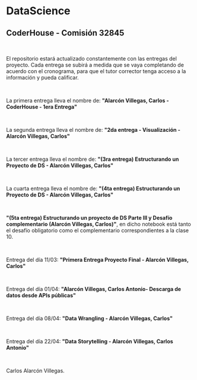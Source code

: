 # DataScience
## CoderHouse - Comisión 32845

<br>

El repositorio estará actualizado constantemente con las entregas del proyecto.
Cada entrega se subirá a medida que se vaya completando de acuerdo con el cronograma, para que el tutor corrector tenga acceso a la información y pueda calificar. 

<br>

La primera entrega lleva el nombre de: **"Alarcón Villegas, Carlos - CoderHouse - 1era Entrega"**

<br>

La segunda entrega lleva el nombre de: **"2da entrega - Visualización - Alarcón Villegas, Carlos"**

<br>

La tercer entrega lleva el nombre de: **"(3ra entrega) Estructurando un Proyecto de DS - Alarcón Villegas, Carlos"**

<br>

La cuarta entrega lleva el nombre de: **"(4ta entrega) Estructurando un Proyecto de DS - Alarcón Villegas, Carlos"**

<br>

**"(5ta entrega) Estructurando un proyecto de DS Parte III y Desafío complementario (Alarcón Villegas, Carlos)"**, en dicho notebook está tanto el desafío obligatorio como el complementario correspondientes a la clase 10. 

<br>

Entrega del día 11/03: **"Primera Entrega Proyecto Final - Alarcón Villegas, Carlos"**

<br>

Entrega del día 01/04: **"Alarcón Villegas, Carlos Antonio- Descarga de datos desde APIs públicas"**

<br>

Entrega del día 08/04: **"Data Wrangling - Alarcón Villegas, Carlos"**

<br>

Entrega del día 22/04: **"Data Storytelling - Alarcón Villegas, Carlos Antonio"**

<br>

Carlos Alarcón Villegas. 
